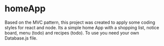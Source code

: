 # homeApp
Based on the MVC pattern, this project was created to apply some coding styles for react and node. Its a simple home App with a shopping list, notice board, menu (todo) and recipes (todo). To use you need your own Database.js file.
